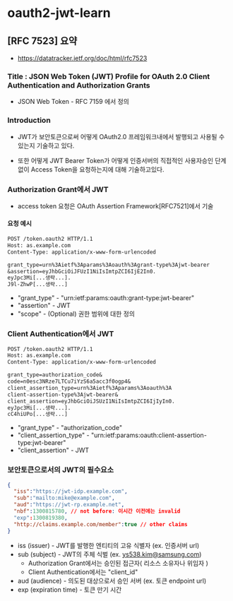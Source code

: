 # oauth2-jwt-learn

## [RFC 7523] 요약

- https://datatracker.ietf.org/doc/html/rfc7523

### Title : JSON Web Token (JWT) Profile for OAuth 2.0 Client Authentication and Authorization Grants

- JSON Web Token - RFC 7159 에서 정의

### Introduction

- JWT가 보안토큰으로써 어떻게 OAuth2.0 프레임워크내에서 발행되고 사용될 수 있는지 기술하고 있다.

- 또한 어떻게 JWT Bearer Token가 어떻게 인증서버의 직접적인 사용자승인 단계없이  Access Token을 요청하는지에 대해 기술하고있다.

### Authorization Grant에서 JWT

- access token 요청은 OAuth Assertion Framework[RFC7521]에서 기술

#### 요청 예시

```txt
POST /token.oauth2 HTTP/1.1
Host: as.example.com
Content-Type: application/x-www-form-urlencoded

grant_type=urn%3Aietf%3Aparams%3Aoauth%3Agrant-type%3Ajwt-bearer
&assertion=eyJhbGciOiJFUzI1NiIsImtpZCI6IjE2In0.
eyJpc3Mi[...생략...].
J9l-ZhwP[...생략...]
```

- "grant_type" - "urn:ietf:params:oauth:grant-type:jwt-bearer"
- "assertion" - JWT
- "scope" - (Optional) 권한 범위에 대한 정의

### Client Authentication에서 JWT

```txt
POST /token.oauth2 HTTP/1.1
Host: as.example.com
Content-Type: application/x-www-form-urlencoded

grant_type=authorization_code&
code=n0esc3NRze7LTCu7iYzS6a5acc3f0ogp4&
client_assertion_type=urn%3Aietf%3Aparams%3Aoauth%3A
client-assertion-type%3Ajwt-bearer&
client_assertion=eyJhbGciOiJSUzI1NiIsImtpZCI6IjIyIn0.
eyJpc3Mi[...생략...].
cC4hiUPo[...생략...]

```

- "grant_type" - "authorization_code"
- "client_assertion_type" - "urn:ietf:params:oauth:client-assertion-type:jwt-bearer"
- "client_assertion" - JWT

### 보안토큰으로서의 JWT의 필수요소

```json
{
  "iss":"https://jwt-idp.example.com",
  "sub":"mailto:mike@example.com",
  "aud":"https://jwt-rp.example.net",
  "nbf":1300815780, // not before: 이시간 이전에는 invalid
  "exp":1300819380,
  "http://claims.example.com/member":true // other claims
}
```

- iss (issuer) - JWT를 발행한 엔티티의 고유 식별자 (ex. 인증서버 url)
- sub (subject) - JWT의 주체 식벌 (ex. ys538.kim@samsung.com)
  - Authorization Grant에서는 승인된 접근자( 리소스 소유자나 위임자 )
  - Client Authentication에서는 "client_id"
- aud (audience) - 의도된 대상으로서 승인 서버 (ex. 토큰 endpoint url)
- exp (expiration time) - 토큰 만기 시간
